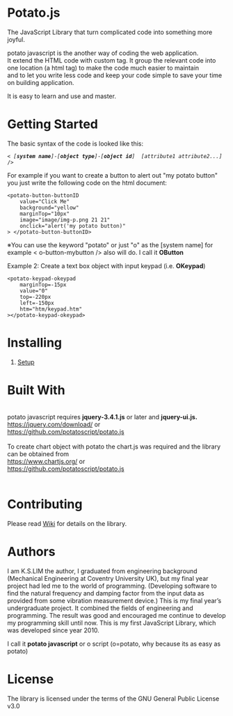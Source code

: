 # Potato.js

The JavaScript Library that turn complicated code into something more joyful.<br>

<P>potato javascript is the another way of coding the web application.<br> 
It extend the HTML code with custom tag.
It group the relevant code into one location (a html tag) to make the code much easier to maintain<br> 
and to let you write less code and keep your code simple to save your time on building application.</P>
<P>It is easy to learn and use and master.<br>

# Getting Started

</P>
<P>The basic syntax of the code is looked like this:</P>
<PRE><CODE>< <I>[<b>system name</b>]</I>-<I>[<b>object type</b>]</I>-<I>[<b>object id</b>]</I>  <I>[attribute1 attribute2...]</I> /></CODE></PRE>
<P>
For example if you want to create a button to alert out "my potato button" you just write the following code on the html document:
</P>
<PRE><CODE>&ltpotato-button-buttonID
    value="Click Me"
    background="yellow"
    marginTop="10px"
    image="image/img-p.png 21 21"
    onclick="alert('my potato button)"
&gt &lt/potato-button-buttonID&gt
</CODE></PRE>
    
<p>※You can use the keyword "potato" or just "o" as the [system name] for example < o-button-mybutton /> also will do.
I call it <b>OButton</b></p> 
<p>Example 2: Create a text box object with input keypad (i.e. <b>OKeypad</b>)
<PRE><CODE>&ltpotato-keypad-okeypad 
    marginTop=-15px					    
    value="0"
    top=-220px
    left=-150px			    
    htm="htm/keypad.htm"
&gt&lt/potato-keypad-okeypad&gt
</CODE></PRE>

# Installing

1. <a target="_blank" href="https://github.com/potatoscript/potato.html.js/wiki/2.-Setup">Setup</a> <br>

# Built With

<br>
potato javascript requires <b>jquery-3.4.1.js</b> or later and <b>jquery-ui.js.</b><br>
<a target="_blank" href="https://jquery.com/download/">https://jquery.com/download/</a> or <br> 
<a target="_blank" href="https://github.com/potatoscript/potato.js">https://github.com/potatoscript/potato.js</a>
<br><br>
To create chart object with potato the chart.js was required and the library can be obtained from <br>
<a target="_blank" href="https://www.chartjs.org/">https://www.chartjs.org/</a> or<br> 
<a target="_blank" href="https://github.com/potatoscript/potato.js">https://github.com/potatoscript/potato.js</a>
<br><br>

# Contributing

Please read [Wiki](https://github.com/potatoscript/potato.html.js/wiki) for details on the library.

# Authors

I am K.S.LIM the author,
I graduated from engineering background (Mechanical Engineering at Coventry University UK), but my final year project had led me to the world of programming. (Developing software to find the natural frequency and damping factor from the input data as provided from some vibration measurement device.) This is my final year’s undergraduate project. It combined the fields of engineering and programming.
The result was good and encouraged me continue to develop my programming skill until now.
This is my first JavaScript Library, which was developed since year 2010.

I call it <b>potato javascript</b> or o script (o=potato, why because its as easy as potato)

# License

The library is licensed under the terms of the GNU General Public License v3.0
